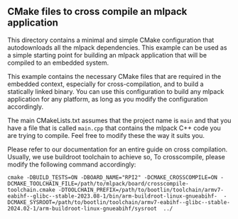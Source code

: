 ## CMake files to cross compile an mlpack application

This directory contains a minimal and simple CMake configuration that
autodownloads all the mlpack dependencies.  This example can be used as a simple
starting point for building an mlpack application that will be compiled to an
embedded system.

This example contains the necessary CMake files that are required in the
embedded context, especially for cross-compilation, and to build a statically
linked binary.  You can use this configuration to build any mlpack
application for any platform, as long as you modify the configuration
accordingly.

The main CMakeLists.txt assumes that the project name is `main` and that you
have a file that is called `main.cpp` that contains the mlpack C++ code you are
trying to compile. Feel free to modify these the way it suits you.

Please refer to our documentation for an entire guide on cross compilation.
Usually, we use buildroot toolchain to achieve so, To crosscompile, please 
modify the following command accordingly:

```
cmake -DBUILD_TESTS=ON -DBOARD_NAME="RPI2" -DCMAKE_CROSSCOMPILE=ON -DCMAKE_TOOLCHAIN_FILE=/path/to/mlpack/board/crosscompile-toolchain.cmake -DTOOLCHAIN_PREFIX=/path/to/bootlin/toolchain/armv7-eabihf--glibc--stable-2023.08-1/bin/arm-buildroot-linux-gnueabihf-  -DCMAKE_SYSROOT=/path/to/bootlin/toolchain/armv7-eabihf--glibc--stable-2024.02-1/arm-buildroot-linux-gnueabihf/sysroot  ../
```
